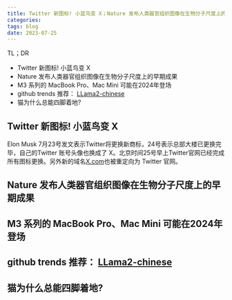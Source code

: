 ```yaml
---
title: Twitter 新图标! 小蓝鸟变 X；Nature 发布人类器官组织图像在生物分子尺度上的早期成果
categories: 
tags: blog
date: 2023-07-25
---
```


TL；DR

- Twitter 新图标! 小蓝鸟变 X
- Nature 发布人类器官组织图像在生物分子尺度上的早期成果
- M3 系列的 MacBook Pro、Mac Mini 可能在2024年登场
- github trends 推荐： [LLama2-chinese](https://www.notion.so/yeekal/00a6561c3971449b8d50e7e334c25bf3?pvs=4#9fa35dc14b2246079f6ff188fa217f16)
- 猫为什么总能四脚着地?

## Twitter 新图标! 小蓝鸟变 X

Elon Musk 7月23号发文表示Twitter将更换新商标，24号表示总部大楼已更换完毕，自己的Twitter 账号头像也换成了 X。北京时间25号早上Twitter官网已经完成所有图标更换。另外新的域名[X.com](http://x.com/)也被重定向为 Twitter 官网。

## Nature 发布人类器官组织图像在生物分子尺度上的早期成果
## M3 系列的 MacBook Pro、Mac Mini 可能在2024年登场
## github trends 推荐： [LLama2-chinese](https://www.notion.so/yeekal/00a6561c3971449b8d50e7e334c25bf3?pvs=4#9fa35dc14b2246079f6ff188fa217f16)
## 猫为什么总能四脚着地?

